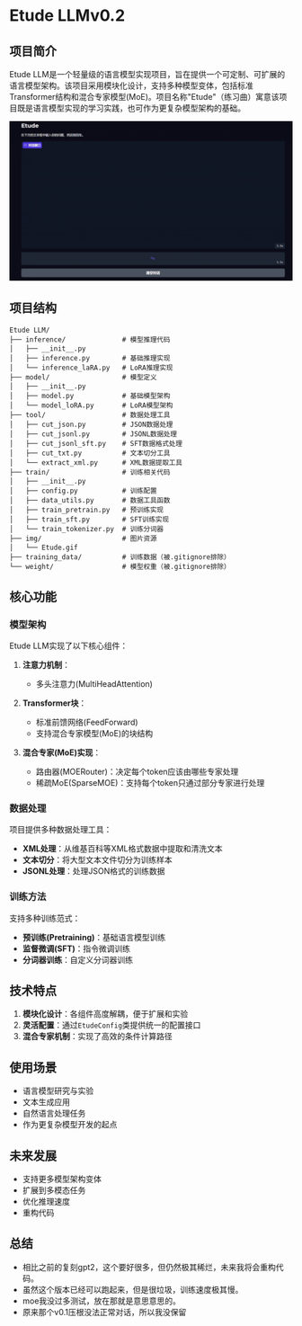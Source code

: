 # Etude LLMv0.2

## 项目简介

Etude LLM是一个轻量级的语言模型实现项目，旨在提供一个可定制、可扩展的语言模型架构。该项目采用模块化设计，支持多种模型变体，包括标准Transformer结构和混合专家模型(MoE)。项目名称"Etude"（练习曲）寓意该项目既是语言模型实现的学习实践，也可作为更复杂模型架构的基础。


![Etude](./img/Etude.gif)



## 项目结构

```
Etude LLM/
├── inference/              # 模型推理代码
│   ├── __init__.py
│   ├── inference.py        # 基础推理实现
│   └── inference_laRA.py   # LoRA推理实现
├── model/                  # 模型定义
│   ├── __init__.py
│   ├── model.py            # 基础模型架构
│   └── model_loRA.py       # LoRA模型架构
├── tool/                   # 数据处理工具
│   ├── cut_json.py         # JSON数据处理
│   ├── cut_jsonl.py        # JSONL数据处理
│   ├── cut_jsonl_sft.py    # SFT数据格式处理
│   ├── cut_txt.py          # 文本切分工具
│   └── extract_xml.py      # XML数据提取工具
├── train/                  # 训练相关代码
│   ├── __init__.py
│   ├── config.py           # 训练配置
│   ├── data_utils.py       # 数据工具函数
│   ├── train_pretrain.py   # 预训练实现
│   ├── train_sft.py        # SFT训练实现
│   └── train_tokenizer.py  # 训练分词器
├── img/                    # 图片资源
│   └── Etude.gif
├── training_data/          # 训练数据（被.gitignore排除）
└── weight/                 # 模型权重（被.gitignore排除）
```

## 核心功能

### 模型架构

Etude LLM实现了以下核心组件：

1. **注意力机制**：
   - 多头注意力(MultiHeadAttention)

2. **Transformer块**：
   - 标准前馈网络(FeedForward)
   - 支持混合专家模型(MoE)的块结构

3. **混合专家(MoE)实现**：
   - 路由器(MOERouter)：决定每个token应该由哪些专家处理
   - 稀疏MoE(SparseMOE)：支持每个token只通过部分专家进行处理


### 数据处理

项目提供多种数据处理工具：

- **XML处理**：从维基百科等XML格式数据中提取和清洗文本
- **文本切分**：将大型文本文件切分为训练样本
- **JSONL处理**：处理JSON格式的训练数据

### 训练方法

支持多种训练范式：

- **预训练(Pretraining)**：基础语言模型训练
- **监督微调(SFT)**：指令微调训练
- **分词器训练**：自定义分词器训练



## 技术特点

1. **模块化设计**：各组件高度解耦，便于扩展和实验
2. **灵活配置**：通过`EtudeConfig`类提供统一的配置接口
3. **混合专家机制**：实现了高效的条件计算路径


## 使用场景

- 语言模型研究与实验
- 文本生成应用
- 自然语言处理任务
- 作为更复杂模型开发的起点

## 未来发展

- 支持更多模型架构变体
- 扩展到多模态任务
- 优化推理速度
- 重构代码

## 总结

- 相比之前的复刻gpt2，这个要好很多，但仍然极其稀烂，未来我将会重构代码。
- 虽然这个版本已经可以跑起来，但是很垃圾，训练速度极其慢。
- moe我没过多测试，放在那就是意思意思的。
- 原来那个v0.1压根没法正常对话，所以我没保留


